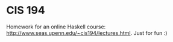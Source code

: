 # CIS 194

Homework for an online Haskell course: http://www.seas.upenn.edu/~cis194/lectures.html. Just for fun :)
